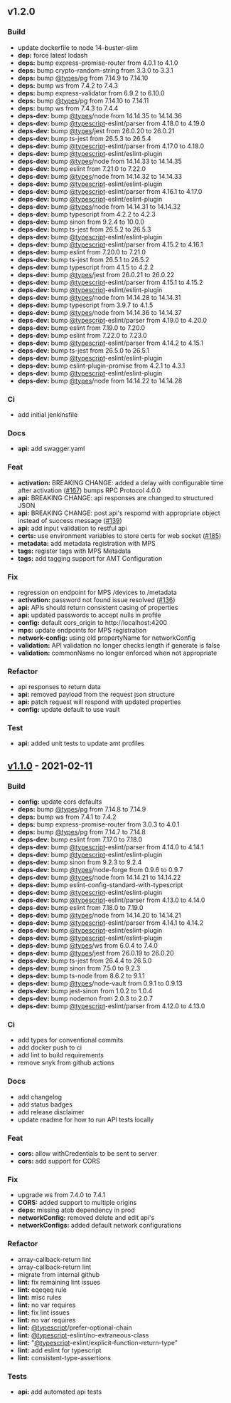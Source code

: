 <a name="v1.2.0"></a>
## v1.2.0

### Build
- update dockerfile to node 14-buster-slim
- **dep:** force latest lodash
- **deps:** bump express-promise-router from 4.0.1 to 4.1.0
- **deps:** bump crypto-random-string from 3.3.0 to 3.3.1
- **deps:** bump [@types](https://github.com/types)/pg from 7.14.9 to 7.14.10
- **deps:** bump ws from 7.4.2 to 7.4.3
- **deps:** bump express-validator from 6.9.2 to 6.10.0
- **deps:** bump [@types](https://github.com/types)/pg from 7.14.10 to 7.14.11
- **deps:** bump ws from 7.4.3 to 7.4.4
- **deps-dev:** bump [@types](https://github.com/types)/node from 14.14.35 to 14.14.36
- **deps-dev:** bump [@typescript](https://github.com/typescript)-eslint/parser from 4.18.0 to 4.19.0
- **deps-dev:** bump [@types](https://github.com/types)/jest from 26.0.20 to 26.0.21
- **deps-dev:** bump ts-jest from 26.5.3 to 26.5.4
- **deps-dev:** bump [@typescript](https://github.com/typescript)-eslint/parser from 4.17.0 to 4.18.0
- **deps-dev:** bump [@typescript](https://github.com/typescript)-eslint/eslint-plugin
- **deps-dev:** bump [@types](https://github.com/types)/node from 14.14.33 to 14.14.35
- **deps-dev:** bump eslint from 7.21.0 to 7.22.0
- **deps-dev:** bump [@types](https://github.com/types)/node from 14.14.32 to 14.14.33
- **deps-dev:** bump [@typescript](https://github.com/typescript)-eslint/eslint-plugin
- **deps-dev:** bump [@typescript](https://github.com/typescript)-eslint/parser from 4.16.1 to 4.17.0
- **deps-dev:** bump [@typescript](https://github.com/typescript)-eslint/eslint-plugin
- **deps-dev:** bump [@types](https://github.com/types)/node from 14.14.31 to 14.14.32
- **deps-dev:** bump typescript from 4.2.2 to 4.2.3
- **deps-dev:** bump sinon from 9.2.4 to 10.0.0
- **deps-dev:** bump ts-jest from 26.5.2 to 26.5.3
- **deps-dev:** bump [@typescript](https://github.com/typescript)-eslint/eslint-plugin
- **deps-dev:** bump [@typescript](https://github.com/typescript)-eslint/parser from 4.15.2 to 4.16.1
- **deps-dev:** bump eslint from 7.20.0 to 7.21.0
- **deps-dev:** bump ts-jest from 26.5.1 to 26.5.2
- **deps-dev:** bump typescript from 4.1.5 to 4.2.2
- **deps-dev:** bump [@types](https://github.com/types)/jest from 26.0.21 to 26.0.22
- **deps-dev:** bump [@typescript](https://github.com/typescript)-eslint/parser from 4.15.1 to 4.15.2
- **deps-dev:** bump [@typescript](https://github.com/typescript)-eslint/eslint-plugin
- **deps-dev:** bump [@types](https://github.com/types)/node from 14.14.28 to 14.14.31
- **deps-dev:** bump typescript from 3.9.7 to 4.1.5
- **deps-dev:** bump [@types](https://github.com/types)/node from 14.14.36 to 14.14.37
- **deps-dev:** bump [@typescript](https://github.com/typescript)-eslint/parser from 4.19.0 to 4.20.0
- **deps-dev:** bump eslint from 7.19.0 to 7.20.0
- **deps-dev:** bump eslint from 7.22.0 to 7.23.0
- **deps-dev:** bump [@typescript](https://github.com/typescript)-eslint/parser from 4.14.2 to 4.15.1
- **deps-dev:** bump ts-jest from 26.5.0 to 26.5.1
- **deps-dev:** bump [@typescript](https://github.com/typescript)-eslint/eslint-plugin
- **deps-dev:** bump eslint-plugin-promise from 4.2.1 to 4.3.1
- **deps-dev:** bump [@typescript](https://github.com/typescript)-eslint/eslint-plugin
- **deps-dev:** bump [@types](https://github.com/types)/node from 14.14.22 to 14.14.28

### Ci
- add initial jenkinsfile

### Docs
- **api:** add swagger.yaml

### Feat
- **activation:** BREAKING CHANGE: added a delay with configurable time after activation ([#167](https://github.com/open-amt-cloud-toolkit/rps/issues/167)) bumps RPC Protocol 4.0.0
- **api:** BREAKING CHANGE: api responses are changed to structured JSON
- **api:** BREAKING CHANGE: post api's respomd with appropriate object instead of success message ([#139](https://github.com/open-amt-cloud-toolkit/rps/issues/139))
- **api:** add input validation to restful api
- **certs:** use environment variables to store certs for web socket ([#185](https://github.com/open-amt-cloud-toolkit/rps/issues/185))
- **metadata:** add metadata registration with MPS
- **tags:** register tags with MPS Metadata
- **tags:** add tagging support for AMT Configuration

### Fix
- regression on endpoint for MPS /devices to /metadata
- **activation:** password not found issue resolved ([#136](https://github.com/open-amt-cloud-toolkit/rps/issues/136))
- **api:** APIs should return consistent casing of properties
- **api:** updated passwords to accept nulls in profile
- **config:** default cors_origin to http://localhost:4200
- **mps:** update endpoints for MPS registration
- **network-config:** using old propertyName for networkConfig
- **validation:** API validation no longer checks length if generate is false
- **validation:** commonName no longer enforced when not appropriate

### Refactor
- api responses to return data
- **api:** removed payload from the request json structure
- **api:** patch request will respond with updated properties
- **config:** update default to use vault

### Test
- **api:** added unit tests to update amt profiles


<a name="v1.1.0"></a>
## [v1.1.0] - 2021-02-11
### Build
- **config:** update cors defaults
- **deps:** bump [@types](https://github.com/types)/pg from 7.14.8 to 7.14.9
- **deps:** bump ws from 7.4.1 to 7.4.2
- **deps:** bump express-promise-router from 3.0.3 to 4.0.1
- **deps:** bump [@types](https://github.com/types)/pg from 7.14.7 to 7.14.8
- **deps-dev:** bump eslint from 7.17.0 to 7.18.0
- **deps-dev:** bump [@typescript](https://github.com/typescript)-eslint/parser from 4.14.0 to 4.14.1
- **deps-dev:** bump [@typescript](https://github.com/typescript)-eslint/eslint-plugin
- **deps-dev:** bump sinon from 9.2.3 to 9.2.4
- **deps-dev:** bump [@types](https://github.com/types)/node-forge from 0.9.6 to 0.9.7
- **deps-dev:** bump [@types](https://github.com/types)/node from 14.14.21 to 14.14.22
- **deps-dev:** bump eslint-config-standard-with-typescript
- **deps-dev:** bump [@typescript](https://github.com/typescript)-eslint/eslint-plugin
- **deps-dev:** bump [@typescript](https://github.com/typescript)-eslint/parser from 4.13.0 to 4.14.0
- **deps-dev:** bump eslint from 7.18.0 to 7.19.0
- **deps-dev:** bump [@types](https://github.com/types)/node from 14.14.20 to 14.14.21
- **deps-dev:** bump [@typescript](https://github.com/typescript)-eslint/parser from 4.14.1 to 4.14.2
- **deps-dev:** bump [@typescript](https://github.com/typescript)-eslint/eslint-plugin
- **deps-dev:** bump [@typescript](https://github.com/typescript)-eslint/eslint-plugin
- **deps-dev:** bump [@types](https://github.com/types)/ws from 6.0.4 to 7.4.0
- **deps-dev:** bump [@types](https://github.com/types)/jest from 26.0.19 to 26.0.20
- **deps-dev:** bump ts-jest from 26.4.4 to 26.5.0
- **deps-dev:** bump sinon from 7.5.0 to 9.2.3
- **deps-dev:** bump ts-node from 8.6.2 to 9.1.1
- **deps-dev:** bump [@types](https://github.com/types)/node-vault from 0.9.1 to 0.9.13
- **deps-dev:** bump jest-sinon from 1.0.2 to 1.0.4
- **deps-dev:** bump nodemon from 2.0.3 to 2.0.7
- **deps-dev:** bump [@typescript](https://github.com/typescript)-eslint/parser from 4.12.0 to 4.13.0

### Ci
- add types for conventional commits
- add docker push to ci
- add lint to build requirements
- remove snyk from github actions

### Docs
- add changelog
- add status badges
- add release disclaimer
- update readme for how to run API tests locally

### Feat
- **cors:** allow withCredentials to be sent to server
- **cors:** add support for CORS

### Fix
- upgrade ws from 7.4.0 to 7.4.1
- **CORS:** added support to multiple origins
- **deps:** missing atob dependency in prod
- **networkConfig:** removed delete and edit api's
- **networkConfigs:** added default network configurations

### Refactor
- array-callback-return lint
- array-callback-return lint
- migrate from internal github
- **lint:** fix remaining lint issues
- **lint:** eqeqeq rule
- **lint:** misc rules
- **lint:** no var requires
- **lint:** fix lint issues
- **lint:** no var requires
- **lint:** [@typescript](https://github.com/typescript)/prefer-optional-chain
- **lint:** [@typescript](https://github.com/typescript)-eslint/no-extraneous-class
- **lint:** "[@typescript](https://github.com/typescript)-eslint/explicit-function-return-type"
- **lint:** add eslint for typescript
- **lint:** consistent-type-assertions

### Tests
- **api:** add automated api tests


[Unreleased]: https://github.com/open-amt-cloud-toolkit/rps/compare/v1.1.0...HEAD
[v1.1.0]: https://github.com/open-amt-cloud-toolkit/rps/compare/v1.0.0...v1.1.0
